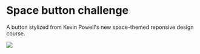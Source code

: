 # Space button challenge

A button stylized from Kevin Powell's new space-themed reponsive design course. 

![](http://i.imgur.com/Ssfp7.gif)
